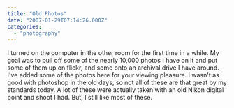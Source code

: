```yaml
---
title: "Old Photos"
date: "2007-01-29T07:14:26.000Z"
categories: 
  - "photography"
---
```


I turned on the computer in the other room for the first time in a while. My goal was to pull off some of the nearly 10,000 photos I have on it and put some of them up on flickr, and some onto an archival drive I have around. I've added some of the photos here for your viewing pleasure. I wasn't as good with photoshop in the old days, so not all of these are that great by my standards today. A lot of these were actually taken with an old Nikon digital point and shoot I had. But, I still like most of these.
